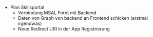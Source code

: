 - Plan Skillsportal
	- Verbindung MSAL Fornt mit Backend
	- Daten von Graph von backend an Frontend schicken (erstmal irgendwas)
	- Neue Redirect URI in der App Registrierung